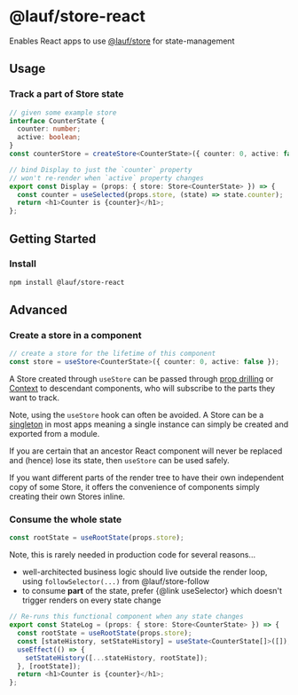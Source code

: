 # @lauf/store-react

Enables React apps to use
[@lauf/store](https://www.npmjs.com/package/@lauf/store) for state-management

## Usage

### Track a part of Store state

```typescript
// given some example store
interface CounterState {
  counter: number;
  active: boolean;
}
const counterStore = createStore<CounterState>({ counter: 0, active: false });

// bind Display to just the `counter` property
// won't re-render when `active` property changes
export const Display = (props: { store: Store<CounterState> }) => {
  const counter = useSelected(props.store, (state) => state.counter);
  return <h1>Counter is {counter}</h1>;
};
```

## Getting Started

### Install

```zsh
npm install @lauf/store-react
```

## Advanced

### Create a store in a component

```typescript
// create a store for the lifetime of this component
const store = useStore<CounterState>({ counter: 0, active: false });
```

A Store created through `useStore` can be passed through [prop
drilling](https://kentcdodds.com/blog/prop-drilling) or
[Context](../../apps/counter-react-ts-edit-context) to descendant components,
who will subscribe to the parts they want to track.

Note, using the `useStore` hook can often be avoided. A Store can be a
[singleton](https://en.wikipedia.org/wiki/Singleton_pattern) in most apps meaning
a single instance can simply be created and exported from a module.

If you are certain that an ancestor React component will never be replaced and
(hence) lose its state, then `useStore` can be used safely.

If you want different parts of the render tree to have their own independent
copy of some Store, it offers the convenience of components simply creating their own Stores
inline.

### Consume the whole state

```typescript
const rootState = useRootState(props.store);
```

Note, this is rarely needed in production code for several reasons...

- well-architected business logic should live outside the render loop, using `followSelector(...)` from @lauf/store-follow
- to consume **part** of the state, prefer {@link useSelector} which doesn't trigger renders on every state change

```typescript
// Re-runs this functional component when any state changes
export const StateLog = (props: { store: Store<CounterState> }) => {
  const rootState = useRootState(props.store);
  const [stateHistory, setStateHistory] = useState<CounterState[]>([]);
  useEffect(() => {
    setStateHistory([...stateHistory, rootState]);
  }, [rootState]);
  return <h1>Counter is {counter}</h1>;
};
```
